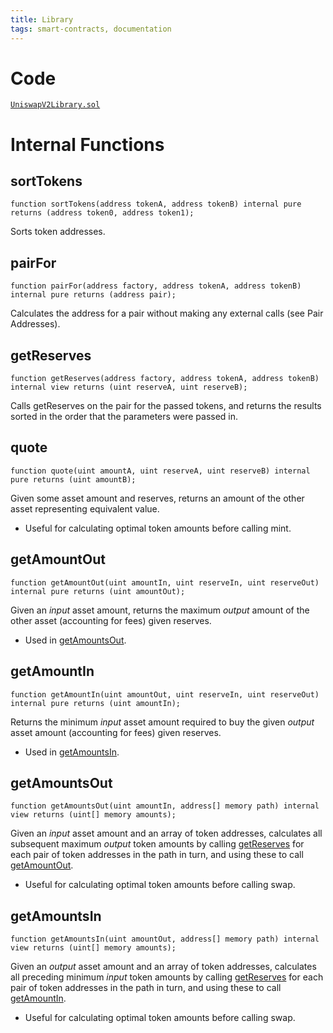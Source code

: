 ```yaml
---
title: Library
tags: smart-contracts, documentation
---
```


# Code

[`UniswapV2Library.sol`](https://github.com/Think-and-Dev/uniswap-v2-periphery/blob/master/contracts/libraries/UniswapV2Library.sol)

# Internal Functions

## sortTokens

```solidity
function sortTokens(address tokenA, address tokenB) internal pure returns (address token0, address token1);
```

Sorts token addresses.

## pairFor

```solidity
function pairFor(address factory, address tokenA, address tokenB) internal pure returns (address pair);
```

Calculates the address for a pair without making any external calls (see <Link to='/docs/v2/smart-contract-integration/getting-pair-addresses/'>Pair Addresses</Link>).

## getReserves

```solidity
function getReserves(address factory, address tokenA, address tokenB) internal view returns (uint reserveA, uint reserveB);
```

Calls <Link to='/docs/v2/smart-contracts/pair#getreserves'>getReserves</Link> on the pair for the passed tokens, and returns the results sorted in the order that the parameters were passed in.

## quote

```solidity
function quote(uint amountA, uint reserveA, uint reserveB) internal pure returns (uint amountB);
```

Given some asset amount and reserves, returns an amount of the other asset representing equivalent value.

- Useful for calculating optimal token amounts before calling <Link to='/docs/v2/smart-contracts/pair#mint-1'>mint</Link>.

## getAmountOut

```solidity
function getAmountOut(uint amountIn, uint reserveIn, uint reserveOut) internal pure returns (uint amountOut);
```

Given an _input_ asset amount, returns the maximum _output_ amount of the other asset (accounting for fees) given reserves.

- Used in [getAmountsOut](#getamountsout).

## getAmountIn

```solidity
function getAmountIn(uint amountOut, uint reserveIn, uint reserveOut) internal pure returns (uint amountIn);
```

Returns the minimum _input_ asset amount required to buy the given _output_ asset amount (accounting for fees) given reserves.

- Used in [getAmountsIn](#getamountsin).

## getAmountsOut

```solidity
function getAmountsOut(uint amountIn, address[] memory path) internal view returns (uint[] memory amounts);
```

Given an _input_ asset amount and an array of token addresses, calculates all subsequent maximum _output_ token amounts by calling [getReserves](#getreserves) for each pair of token addresses in the path in turn, and using these to call [getAmountOut](#getamountout).

- Useful for calculating optimal token amounts before calling <Link to='/docs/v2/smart-contracts/pair#swap-1'>swap</Link>.

## getAmountsIn

```solidity
function getAmountsIn(uint amountOut, address[] memory path) internal view returns (uint[] memory amounts);
```

Given an _output_ asset amount and an array of token addresses, calculates all preceding minimum _input_ token amounts by calling [getReserves](#getreserves) for each pair of token addresses in the path in turn, and using these to call [getAmountIn](#getamountin).

- Useful for calculating optimal token amounts before calling <Link to='/docs/v2/smart-contracts/pair#swap-1'>swap</Link>.
